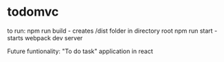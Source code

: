 # todomvc

to run:
npm run build - creates /dist folder in directory root
npm run start - starts webpack dev server

Future funtionality:
"To do task" application in react